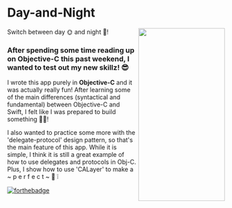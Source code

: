 # Day-and-Night 
<img src="https://media.giphy.com/media/f9HMTrVbhZNcmJz2XD/giphy.gif" width="200" height="400" img align="right">
Switch between day 🌞 and night 🌚! 

### After spending some time reading up on Objective-C this past weekend, I wanted to test out my new skillz! 😎

I wrote this app purely in **Objective-C** and it was actually really fun! After learning some of the main differences (syntactical and fundamental) between Objective-C and Swift, I felt like I was prepared to build something 👷‍🛠️!

I also wanted to practice some more with the 'delegate-protocol' design pattern, so that's the main feature of this app. While it is simple, I think it is still a great example of how to use delegates and protocols in Obj-C. Plus, I show how to use 'CALayer' to make a  ~ p e r f e c t ~ 🔵 ❕


[![forthebadge](http://forthebadge.com/images/badges/built-with-love.svg)](http://forthebadge.com)

